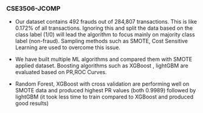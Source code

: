 ### CSE3506-JCOMP
* Our dataset contains 492 frauds out of 284,807 transactions. This is like 0.172% of all transactions. Ignoring this and split the data based on the class label (1/0) will lead the
algorithm to focus mainly on majority class label (non-fraud). Sampling methods such as SMOTE, Cost Sensitive Learning are used to overcome this issue. 

* We have built multiple ML algorithms and compared them with SMOTE applied dataset. Boosting algorithms such as XGBoost , lightGBM are evaluated based on PR,ROC Curves.
* Random Forest, XGBoost with cross validation are performing well on SMOTE data and produced highest PR values (both 0.9989) followed by lightGBM (it took less time to train compared to XGBoost and produced good results)


